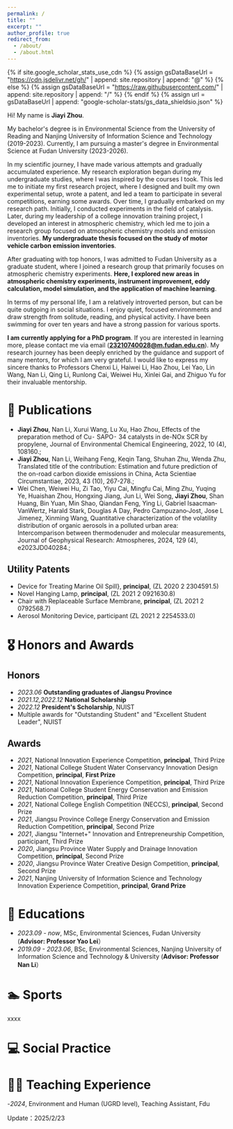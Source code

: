 ```yaml
---
permalink: /
title: ""
excerpt: ""
author_profile: true
redirect_from: 
  - /about/
  - /about.html
---
```


{% if site.google_scholar_stats_use_cdn %}
{% assign gsDataBaseUrl = "https://cdn.jsdelivr.net/gh/" | append: site.repository | append: "@" %}
{% else %}
{% assign gsDataBaseUrl = "https://raw.githubusercontent.com/" | append: site.repository | append: "/" %}
{% endif %}
{% assign url = gsDataBaseUrl | append: "google-scholar-stats/gs_data_shieldsio.json" %}

<span class='anchor' id='about-me'></span>

Hi! My name is **Jiayi Zhou**. 

My bachelor's degree is in Environmental Science from the University of Reading and Nanjing University of Information Science and Technology (2019-2023). Currently, I am pursuing a master's degree in Environmental Science at Fudan University (2023-2026).

In my scientific journey, I have made various attempts and gradually accumulated experience. My research exploration began during my undergraduate studies, where I was inspired by the courses I took. This led me to initiate my first research project, where I designed and built my own experimental setup, wrote a patent, and led a team to participate in several competitions, earning some awards. Over time, I gradually embarked on my research path. Initially, I conducted experiments in the field of catalysis. Later, during my leadership of a college innovation training project, I developed an interest in atmospheric chemistry, which led me to join a research group focused on atmospheric chemistry models and emission inventories. **My undergraduate thesis focused on the study of motor vehicle carbon emission inventories**.

After graduating with top honors, I was admitted to Fudan University as a graduate student, where I joined a research group that primarily focuses on atmospheric chemistry experiments. **Here, I explored new areas in atmospheric chemistry experiments, instrument improvement, eddy calculation, model simulation, and the application of machine learning**.

In terms of my personal life, I am a relatively introverted person, but can be quite outgoing in social situations. I enjoy quiet, focused environments and draw strength from solitude, reading, and physical activity. I have been swimming for over ten years and have a strong passion for various sports.

**I am currently applying for a PhD program**. If you are interested in learning more, please contact me via email (**23210740028@m.fudan.edu.cn**). My research journey has been deeply enriched by the guidance and support of many mentors, for which I am very grateful. I would like to express my sincere thanks to Professors Chenxi Li, Haiwei Li, Hao Zhou, Lei Yao, Lin Wang, Nan Li, Qing Li, Runlong Cai, Weiwei Hu, Xinlei Gai, and Zhiguo Yu for their invaluable mentorship.


<!-- I am just a rookie, I wanna record some of my progress on this website 
<a href='https://scholar.google.com/citations?user=8Ni9HBQAAAAJ&hl=en&oi=ao'>
  Google Scholar citations <strong><span id='total_cit'>16</span></strong>-->

<!-- (You can also use the Google Scholar badge 
<a href='https://scholar.google.com/citations?user=8Ni9HBQAAAAJ&hl=en&oi=ao'>
  <img src="https://img.shields.io/endpoint?url=https://cdn.jsdelivr.net/gh/YOUR_REPOSITORY/google-scholar-stats/gs_data_shieldsio.json&logo=Google%20Scholar&labelColor=f6f6f6&color=9cf&style=flat&label=citations">
</a>).-->

<!-- My research interest includes climate models and machine learning models. I am just a rookie, I wanna record some of my progress on this website <a href='https://scholar.google.com/citations?user=DhtAFkwAAAAJ'>google scholar citations <strong><span id='total_cit'>260000+</span></strong></a> (You can also use google scholar badge <a href='https://scholar.google.com/citations?user=8Ni9HBQAAAAJ&hl=en&oi=ao'><img src="https://img.shields.io/endpoint?url={{ url | url_encode }}&logo=Google%20Scholar&labelColor=f6f6f6&color=9cf&style=flat&label=citations"></a>). -->


<!-- https://scholar.google.com/citations?user=8Ni9HBQAAAAJ&hl=en&oi=ao -->

# 📝 Publications 

<!--<div class='paper-box'><div class='paper-box-image'><div><div class="badge">CVPR 2016</div><img src='images/500x300.png' alt="sym" width="100%"></div></div>
<div class='paper-box-text' markdown="1">-->

<!--- Effects of the preparation method of Cu⁃ SAPO⁃ 34 catalysts in de-NOx SCR by propylene, **Jiayi Zhou**, Nan Li, Xurui Wang, Lu Xu, Hao Zhou,Journal of Environmental Chemical Engineering, 2022, 10 (4), 108160.;
- Translated title of the contribution: Estimation and future prediction of the on-road carbon dioxide emissions in China, **Jiayi Zhou**, Nan Li, Weihang Feng, Keqin Tang, Shuhan Zhu, Wenda Zhu, Acta Scientiae Circumstantiae, 2023, 43 (10), 267-278.;
- Quantitative characterization of the volatility distribution of organic aerosols in a polluted urban area: Intercomparison between thermodenuder and molecular measurements, Wei Chen, Weiwei Hu, Zi Tao, Yiyu Cai, Mingfu Cai, Ming Zhu, Yuqing Ye, Huaishan Zhou, Hongxing Jiang, Jun Li, Wei Song, **Jiayi Zhou**, Shan Huang, Bin Yuan, Min Shao, Qiandan Feng, Ying Li, Gabriel Isaacman‐VanWertz, Harald Stark, Douglas A Day, Pedro Campuzano‐Jost, Jose L Jimenez, Xinming Wang, Journal of Geophysical Research: Atmospheres, 2024, 129 (4), e2023JD040284.;
-->
- **Jiayi Zhou**, Nan Li, Xurui Wang, Lu Xu, Hao Zhou, Effects of the preparation method of Cu⁃ SAPO⁃ 34 catalysts in de-NOx SCR by propylene, Journal of Environmental Chemical Engineering, 2022, 10 (4), 108160.;
- **Jiayi Zhou**, Nan Li, Weihang Feng, Keqin Tang, Shuhan Zhu, Wenda Zhu, Translated title of the contribution: Estimation and future prediction of the on-road carbon dioxide emissions in China, Acta Scientiae Circumstantiae, 2023, 43 (10), 267-278.;
- Wei Chen, Weiwei Hu, Zi Tao, Yiyu Cai, Mingfu Cai, Ming Zhu, Yuqing Ye, Huaishan Zhou, Hongxing Jiang, Jun Li, Wei Song, **Jiayi Zhou**, Shan Huang, Bin Yuan, Min Shao, Qiandan Feng, Ying Li, Gabriel Isaacman‐VanWertz, Harald Stark, Douglas A Day, Pedro Campuzano‐Jost, Jose L Jimenez, Xinming Wang, Quantitative characterization of the volatility distribution of organic aerosols in a polluted urban area: Intercomparison between thermodenuder and molecular measurements, Journal of Geophysical Research: Atmospheres, 2024, 129 (4), e2023JD040284.;
##  Utility Patents
- Device for Treating Marine Oil Spill}, **principal**, (ZL 2020 2 2304591.5)
- Novel Hanging Lamp, **principal**, (ZL 2021 2 0921630.8)
- Chair with Replaceable Surface Membrane, **principal**, (ZL 2021 2 0792568.7)
- Aerosol Monitoring Device, participant (ZL 2021 2 2254533.0)

<!--[**Project**](https://scholar.google.com/citations?view_op=view_citation&hl=zh-CN&user=DhtAFkwAAAAJ&citation_for_view=DhtAFkwAAAAJ:ALROH1vI_8AC) <strong><span class='show_paper_citations' data='DhtAFkwAAAAJ:ALROH1vI_8AC'></span></strong>
- Lorem ipsum dolor sit amet, consectetur adipiscing elit. Vivamus ornare aliquet ipsum, ac tempus justo dapibus sit amet. 
</div>
</div>-->

# 🎖 Honors and Awards
## Honors
- *2023.06* **Outstanding graduates of Jiangsu Province**
- *2021.12,2022.12* **National Scholarship**                                      
- *2022.12* **President's Scholarship**, NUIST
- Multiple awards for "Outstanding Student" and "Excellent Student Leader", NUIST                                                           

## Awards                                                
- *2021*, National Innovation Experience Competition, **principal**, Third Prize
- *2021*, National College Student Water Conservancy Innovation Design Competition, **principal**, **First Prize**
- *2021*, National Innovation Experience Competition, **principal**, Third Prize
- *2021*, National College Student Energy Conservation and Emission Reduction Competition, **principal**, Third Prize
- *2021*, National College English Competition (NECCS), **principal**, Second Prize
- *2021*, Jiangsu Province College Energy Conservation and Emission Reduction Competition, **principal**, Second Prize
- *2021*, Jiangsu "Internet+" Innovation and Entrepreneurship Competition, participant, Third Prize
- *2020*, Jiangsu Province Water Supply and Drainage Innovation Competition, **principal**, Second Prize
- *2020*, Jiangsu Province Water Creative Design Competition, **principal**, Second Prize
- *2021*, Nanjing University of Information Science and Technology Innovation Experience Competition, **principal**, **Grand Prize**

<span class='anchor' id='educations'></span>
# 📖 Educations
- *2023.09 - now*, MSc, Environmental Sciences, Fudan University (**Advisor: Professor Yao Lei**）
- *2019.09 - 2023.06*, BSc, Environmental Sciences, Nanjing University of Information Science and Technology & University (**Advisor: Professor Nan Li**）

<!--# 💬 Invited Talks
- *2021.06*, Lorem ipsum dolor sit amet, consectetur adipiscing elit. Vivamus ornare aliquet ipsum, ac tempus justo dapibus sit amet. 
- *2021.03*, Lorem ipsum dolor sit amet, consectetur adipiscing elit. Vivamus ornare aliquet ipsum, ac tempus justo dapibus sit amet.  \| [\[video\]](https://github.com/)-->

# 🏊 Sports
xxxx


# 💻 Social Practice



<!-- - *2019.05 - 2020.02*, [Lorem](https://github.com/), China. -->
<!--*2021.10 - 2022.09* Observing Clouds and Sky" Practice Plan, Comprehensive Observation Training and Practice Base of China Meteorological Administration, Nanjing, China
- Managed observation operation system, maintained meteorological instruments and controlled the quality of observation data
- Completed more than 50 ground observation missions with a total of 200+ hours
*2021.07* Zhuoming Disaster Information Service Center
- Analyzed rainstorm data in Henan, drew the precipitation distribution map, and gave warning of danger during 100 hours of volunteer work-->

# 👨‍🏫 Teaching Experience
-*2024*, Environment and Human (UGRD level), Teaching Assistant, Fdu


Update：2025/2/23
